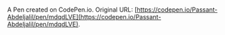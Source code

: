 # 

A Pen created on CodePen.io. Original URL: [https://codepen.io/Passant-Abdeljalil/pen/mdqdLVE](https://codepen.io/Passant-Abdeljalil/pen/mdqdLVE).


